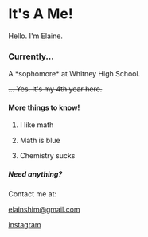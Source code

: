 # It's A Me!
Hello. I'm Elaine.

### Currently...

<p> A *sophomore* at Whitney High School. </p>

~~... Yes. It's my 4th year here.~~

#### More things to know!
 1. I like math

2. Math is blue

3. Chemistry sucks


##### Need anything?
Contact me at:

<elainshim@gmail.com>

[instagram](instagram.com/idiotelaine)
